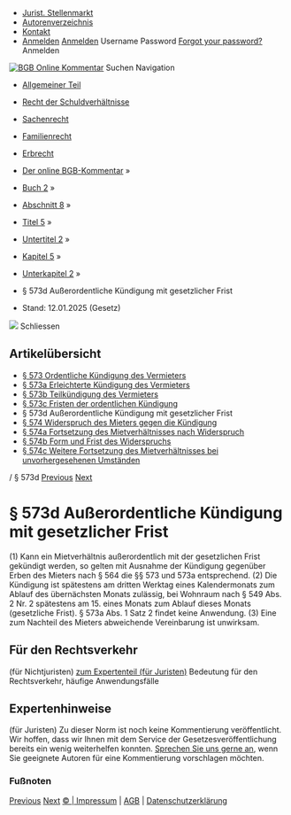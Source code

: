   * [Jurist. Stellenmarkt](https://bgb.kommentar.de/Buch-2/Abschnitt-8/Titel-5/Untertitel-2/Kapitel-5/Unterkapitel-2/</job-board> "Jurist. Stellenmarkt")
  * [Autorenverzeichnis](https://bgb.kommentar.de/Buch-2/Abschnitt-8/Titel-5/Untertitel-2/Kapitel-5/Unterkapitel-2/</Autorenverzeichnis> "Autorenverzeichnis")
  * [Kontakt](https://bgb.kommentar.de/Buch-2/Abschnitt-8/Titel-5/Untertitel-2/Kapitel-5/Unterkapitel-2/</Kontakt>)
  * [Anmelden](https://bgb.kommentar.de/Buch-2/Abschnitt-8/Titel-5/Untertitel-2/Kapitel-5/Unterkapitel-2/<#login> "show login form") [Anmelden](https://bgb.kommentar.de/Buch-2/Abschnitt-8/Titel-5/Untertitel-2/Kapitel-5/Unterkapitel-2/<#> "hide login form") Username Password
[Forgot your password?](https://bgb.kommentar.de/Buch-2/Abschnitt-8/Titel-5/Untertitel-2/Kapitel-5/Unterkapitel-2/</user/forgotpassword>) Anmelden 


[![BGB Online Kommentar](https://bgb.kommentar.de/extension/bgb/design/bgb/images/logo.png)](https://bgb.kommentar.de/Buch-2/Abschnitt-8/Titel-5/Untertitel-2/Kapitel-5/Unterkapitel-2/</> "BGB Online Kommentar")
Suchen
Navigation
  * [Allgemeiner Teil](https://bgb.kommentar.de/Buch-2/Abschnitt-8/Titel-5/Untertitel-2/Kapitel-5/Unterkapitel-2/</Buch-1>)
  * [Recht der Schuldverhältnisse](https://bgb.kommentar.de/Buch-2/Abschnitt-8/Titel-5/Untertitel-2/Kapitel-5/Unterkapitel-2/</Buch-2>)
  * [Sachenrecht](https://bgb.kommentar.de/Buch-2/Abschnitt-8/Titel-5/Untertitel-2/Kapitel-5/Unterkapitel-2/</Buch-3>)
  * [Familienrecht](https://bgb.kommentar.de/Buch-2/Abschnitt-8/Titel-5/Untertitel-2/Kapitel-5/Unterkapitel-2/</Buch-4>)
  * [Erbrecht](https://bgb.kommentar.de/Buch-2/Abschnitt-8/Titel-5/Untertitel-2/Kapitel-5/Unterkapitel-2/</Buch-5>)


  * [Der online BGB-Kommentar](https://bgb.kommentar.de/Buch-2/Abschnitt-8/Titel-5/Untertitel-2/Kapitel-5/Unterkapitel-2/</>) »
  * [Buch 2](https://bgb.kommentar.de/Buch-2/Abschnitt-8/Titel-5/Untertitel-2/Kapitel-5/Unterkapitel-2/</Buch-2>) »
  * [Abschnitt 8](https://bgb.kommentar.de/Buch-2/Abschnitt-8/Titel-5/Untertitel-2/Kapitel-5/Unterkapitel-2/</Buch-2/Abschnitt-8>) »
  * [Titel 5](https://bgb.kommentar.de/Buch-2/Abschnitt-8/Titel-5/Untertitel-2/Kapitel-5/Unterkapitel-2/</Buch-2/Abschnitt-8/Titel-5>) »
  * [Untertitel 2](https://bgb.kommentar.de/Buch-2/Abschnitt-8/Titel-5/Untertitel-2/Kapitel-5/Unterkapitel-2/</Buch-2/Abschnitt-8/Titel-5/Untertitel-2>) »
  * [Kapitel 5](https://bgb.kommentar.de/Buch-2/Abschnitt-8/Titel-5/Untertitel-2/Kapitel-5/Unterkapitel-2/</Buch-2/Abschnitt-8/Titel-5/Untertitel-2/Kapitel-5>) »
  * [Unterkapitel 2](https://bgb.kommentar.de/Buch-2/Abschnitt-8/Titel-5/Untertitel-2/Kapitel-5/Unterkapitel-2/</Buch-2/Abschnitt-8/Titel-5/Untertitel-2/Kapitel-5/Unterkapitel-2>) »
  * § 573d Außerordentliche Kündigung mit gesetzlicher Frist 
  * Stand: 12.01.2025 (Gesetz) 


![](https://vg01.met.vgwort.de/na/1c9909529ead4f509072c06d9081a7d5)
Schliessen 
## Artikelübersicht
  * [ § 573 Ordentliche Kündigung des Vermieters ](https://bgb.kommentar.de/Buch-2/Abschnitt-8/Titel-5/Untertitel-2/Kapitel-5/Unterkapitel-2/</Buch-2/Abschnitt-8/Titel-5/Untertitel-2/Kapitel-5/Unterkapitel-2/Ordentliche-Kuendigung-des-Vermieters>)
  * [ § 573a Erleichterte Kündigung des Vermieters ](https://bgb.kommentar.de/Buch-2/Abschnitt-8/Titel-5/Untertitel-2/Kapitel-5/Unterkapitel-2/</Buch-2/Abschnitt-8/Titel-5/Untertitel-2/Kapitel-5/Unterkapitel-2/Erleichterte-Kuendigung-des-Vermieters>)
  * [ § 573b Teilkündigung des Vermieters ](https://bgb.kommentar.de/Buch-2/Abschnitt-8/Titel-5/Untertitel-2/Kapitel-5/Unterkapitel-2/</Buch-2/Abschnitt-8/Titel-5/Untertitel-2/Kapitel-5/Unterkapitel-2/Teilkuendigung-des-Vermieters>)
  * [ § 573c Fristen der ordentlichen Kündigung ](https://bgb.kommentar.de/Buch-2/Abschnitt-8/Titel-5/Untertitel-2/Kapitel-5/Unterkapitel-2/</Buch-2/Abschnitt-8/Titel-5/Untertitel-2/Kapitel-5/Unterkapitel-2/Fristen-der-ordentlichen-Kuendigung>)
  * § 573d Außerordentliche Kündigung mit gesetzlicher Frist 
  * [ § 574 Widerspruch des Mieters gegen die Kündigung ](https://bgb.kommentar.de/Buch-2/Abschnitt-8/Titel-5/Untertitel-2/Kapitel-5/Unterkapitel-2/</Buch-2/Abschnitt-8/Titel-5/Untertitel-2/Kapitel-5/Unterkapitel-2/Widerspruch-des-Mieters-gegen-die-Kuendigung>)
  * [ § 574a Fortsetzung des Mietverhältnisses nach Widerspruch ](https://bgb.kommentar.de/Buch-2/Abschnitt-8/Titel-5/Untertitel-2/Kapitel-5/Unterkapitel-2/</Buch-2/Abschnitt-8/Titel-5/Untertitel-2/Kapitel-5/Unterkapitel-2/Fortsetzung-des-Mietverhaeltnisses-nach-Widerspruch>)
  * [ § 574b Form und Frist des Widerspruchs ](https://bgb.kommentar.de/Buch-2/Abschnitt-8/Titel-5/Untertitel-2/Kapitel-5/Unterkapitel-2/</Buch-2/Abschnitt-8/Titel-5/Untertitel-2/Kapitel-5/Unterkapitel-2/Form-und-Frist-des-Widerspruchs>)
  * [ § 574c Weitere Fortsetzung des Mietverhältnisses bei unvorhergesehenen Umständen ](https://bgb.kommentar.de/Buch-2/Abschnitt-8/Titel-5/Untertitel-2/Kapitel-5/Unterkapitel-2/</Buch-2/Abschnitt-8/Titel-5/Untertitel-2/Kapitel-5/Unterkapitel-2/Weitere-Fortsetzung-des-Mietverhaeltnisses-bei-unvorhergesehenen-Umstaenden>)


/ § 573d 
[Previous](https://bgb.kommentar.de/Buch-2/Abschnitt-8/Titel-5/Untertitel-2/Kapitel-5/Unterkapitel-2/</Buch-2/Abschnitt-8/Titel-5/Untertitel-2/Kapitel-5/Unterkapitel-2/Fristen-der-ordentlichen-Kuendigung> "§ 573c Fristen der ordentlichen Kündigung") [Next](https://bgb.kommentar.de/Buch-2/Abschnitt-8/Titel-5/Untertitel-2/Kapitel-5/Unterkapitel-2/</Buch-2/Abschnitt-8/Titel-5/Untertitel-2/Kapitel-5/Unterkapitel-2/Widerspruch-des-Mieters-gegen-die-Kuendigung> "§ 574 Widerspruch des Mieters gegen die Kündigung")
# § 573d Außerordentliche Kündigung mit gesetzlicher Frist
(1) Kann ein Mietverhältnis außerordentlich mit der gesetzlichen Frist gekündigt werden, so gelten mit Ausnahme der Kündigung gegenüber Erben des Mieters nach § 564 die §§ 573 und 573a entsprechend.
(2) Die Kündigung ist spätestens am dritten Werktag eines Kalendermonats zum Ablauf des übernächsten Monats zulässig, bei Wohnraum nach § 549 Abs. 2 Nr. 2 spätestens am 15. eines Monats zum Ablauf dieses Monats (gesetzliche Frist). § 573a Abs. 1 Satz 2 findet keine Anwendung.
(3) Eine zum Nachteil des Mieters abweichende Vereinbarung ist unwirksam.
## Für den Rechtsverkehr 
(für Nichtjuristen)
[zum Expertenteil (für Juristen)](https://bgb.kommentar.de/Buch-2/Abschnitt-8/Titel-5/Untertitel-2/Kapitel-5/Unterkapitel-2/<#expertenhinweise>)
Bedeutung für den Rechtsverkehr, häufige Anwendungsfälle
## Expertenhinweise
(für Juristen)
Zu dieser Norm ist noch keine Kommentierung veröffentlicht. Wir hoffen, dass wir Ihnen mit dem Service der Gesetzesveröffentlichung bereits ein wenig weiterhelfen konnten. [Sprechen Sie uns gerne an](https://bgb.kommentar.de/Buch-2/Abschnitt-8/Titel-5/Untertitel-2/Kapitel-5/Unterkapitel-2/</Kontakt>), wenn Sie geeignete Autoren für eine Kommentierung vorschlagen möchten. 
### Fußnoten
[Previous](https://bgb.kommentar.de/Buch-2/Abschnitt-8/Titel-5/Untertitel-2/Kapitel-5/Unterkapitel-2/</Buch-2/Abschnitt-8/Titel-5/Untertitel-2/Kapitel-5/Unterkapitel-2/Fristen-der-ordentlichen-Kuendigung> "§ 573c Fristen der ordentlichen Kündigung") [Next](https://bgb.kommentar.de/Buch-2/Abschnitt-8/Titel-5/Untertitel-2/Kapitel-5/Unterkapitel-2/</Buch-2/Abschnitt-8/Titel-5/Untertitel-2/Kapitel-5/Unterkapitel-2/Widerspruch-des-Mieters-gegen-die-Kuendigung> "§ 574 Widerspruch des Mieters gegen die Kündigung")
[© | Impressum](https://bgb.kommentar.de/Buch-2/Abschnitt-8/Titel-5/Untertitel-2/Kapitel-5/Unterkapitel-2/</Kontakt>) | [AGB](https://bgb.kommentar.de/Buch-2/Abschnitt-8/Titel-5/Untertitel-2/Kapitel-5/Unterkapitel-2/</AGB>) | [Datenschutzerklärung](https://bgb.kommentar.de/Buch-2/Abschnitt-8/Titel-5/Untertitel-2/Kapitel-5/Unterkapitel-2/</Datenschutzerklaerung-fuer-Leser>)
